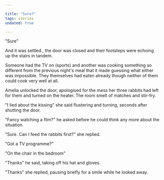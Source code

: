 ```yaml
---

title: "Sure?"
tags: stories
undated: true

---
```


"Sure"

And it was settled., the door was closed and their footsteps were echoing up the stairs in tandem.

Someone had the TV on (sports) and another was cooking something so different from the previous night's meal that it made guessing what either was impossible. They themselves had eaten already though neither of them could cook very well at all.

Amelia unlocked the door, apologised for the mess her three rabbits had left for them and turned on the heater. The room smelt of matches and stir-fry.

"I lied about the kissing" she said flustering and turning, seconds after shutting the door.

"Fancy watching a film?" he asked before he could think any more about the situation.

"Sure. Can I feed the rabbits first?" she replied.

"Got a TV programme?"

"On the chair in the bedroom"

"Thanks" he said, taking off his hat and gloves.

"Thanks" she replied, pausing briefly for a smile while he looked away.
